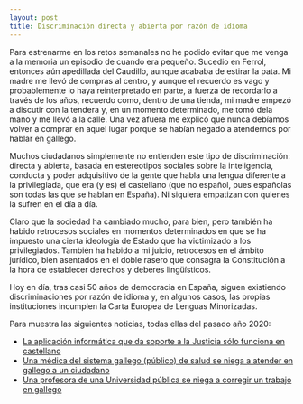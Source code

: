 ```yaml
---
layout: post
title: Discriminación directa y abierta por razón de idioma
---
```


Para estrenarme en los retos semanales no he podido evitar que me venga a la memoria un episodio de cuando era pequeño. Sucedio en Ferrol, entonces aún apedillada del Caudillo, aunque acababa de estirar la pata. Mi madre me llevó de compras al centro, y aunque el recuerdo es vago y probablemente lo haya reinterpretado en parte, a fuerza de recordarlo a través de los años, recuerdo como, dentro de una tienda, mi madre empezó a discutir con la tendera y, en un momento determinado, me tomó dela mano y me llevó a la calle. Una vez afuera me explicó que nunca debíamos volver a comprar en aquel lugar porque se habían negado a atendernos por hablar en gallego.

Muchos ciudadanos simplemente no entienden este tipo de discriminación: directa y abierta, basada en estereotipos sociales sobre la inteligencia, conducta y poder adquisitivo de la gente que habla una lengua diferente a la privilegiada, que era (y es) el castellano (que no español, pues españolas son todas las que se hablan en España). Ni siquiera empatizan con quienes la sufren en el día a día.

Claro que la sociedad ha cambiado mucho, para bien, pero también ha habido retrocesos sociales en momentos determinados en que se ha impuesto una cierta ideología de Estado que ha victimizado a los privilegiados. También ha habido a mi juicio, retrocesos en el ámbito jurídico, bien asentados en el doble rasero que consagra la Constitución a la hora de establecer derechos y deberes lingüísticos.

Hoy en día, tras casi 50 años de democracia en España, siguen existiendo discriminaciones por razón de idioma y, en algunos casos, las propias instituciones incumplen la Carta Europea de Lenguas Minorizadas.

Para muestra las siguientes noticias, todas ellas del pasado año 2020:

- [La aplicación informática que da soporte a la Justicia sólo funciona en castellano](https://www.amesa.gal/noticias/noticias-da-mesa/a-mesa-denuncia-a-vulneracion-dos-dereitos-linguisticos-da-cidadania-galega-na-sua-relacion-coa-xustiza)
- [Una médica del sistema gallego (público) de salud se niega a atender en gallego a un ciudadano](https://www.redaccionmedica.com/termometro/marcos-maceira-denuncian-que-una-medica-no-atendio-en-gallego-a-un-nino--7125)
- [Una profesora de una Universidad pública se niega a corregir un trabajo en gallego](https://www.elespanol.com/quincemil/articulos/actualidad/un-alumno-denuncia-que-una-profesora-de-la-udc-se-niega-a-corregir-un-trabajo-en-gallego)
